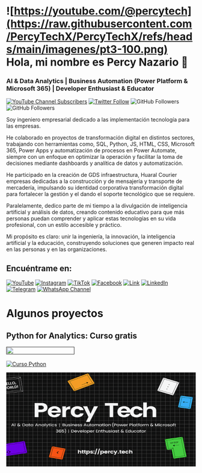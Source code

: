 # ![https://youtube.com/@percytech](https://raw.githubusercontent.com/PercyTechX/PercyTechX/refs/heads/main/imagenes/pt3-100.png) Hola, mi nombre es Percy Nazario 👋
### AI & Data Analytics | Business Automation (Power Platform & Microsoft 365) | Developer Enthusiast & Educator

[![YouTube Channel Subscribers](https://img.shields.io/youtube/channel/subscribers/UC35aekv-xt7f-wii0IQiWxQ?style=social)](https://www.youtube.com/@percytech)
[![Twitter Follow](https://img.shields.io/twitter/follow/Percy_Tech?style=social)](https://x.com/Percy_Tech)
![GitHub Followers](https://img.shields.io/github/followers/PercyTechX?style=social)
![GitHub Followers](https://img.shields.io/github/stars/PercyTechX?style=social)

Soy ingeniero empresarial dedicado a las implementación tecnología para las empresas.

He colaborado en proyectos de transformación digital en distintos sectores, trabajando con herramientas como, SQL, Python, JS, HTML, CSS, Microsoft 365, Power Apps y automatización de procesos en Power Automate, siempre con un enfoque en optimizar la operación y facilitar la toma de decisiones mediante dashboards y analítica de datos y automatización.

He participado en la creación de GDS infraestructura, Huaral Courier  empresas dedicadas a la construcción y de mensajería y transporte de mercadería, impulsando su identidad corporativa transformación digital para fortalecer la gestión y el dando el soporte tecnológico que se requiere.

Paralelamente, dedico parte de mi tiempo a la divulgación de inteligencia artificial y análisis de datos, creando contenido educativo para que más personas puedan comprender y aplicar estas tecnologías en su vida profesional, con un estilo accesible y práctico.

Mi propósito es claro: unir la ingeniería, la innovación, la inteligencia artificial y la educación, construyendo soluciones que generen impacto real en las personas y en las organizaciones.

## Encuéntrame en:

[![YouTube](https://img.shields.io/badge/YouTube-Percy_Tech-FF0000?style=for-the-badge&logo=youtube&logoColor=white&labelColor=101010)](https://youtube.com/@percytech)
[![Instagram](https://img.shields.io/badge/Instagram-@PercyTech-E4405F?style=for-the-badge&logo=instagram&logoColor=white&labelColor=101010)](https://instagram.com/percytech)
[![TikTok](https://img.shields.io/badge/TikTok-@percy.tech-69C9D0?style=for-the-badge&logo=tiktok&logoColor=white&labelColor=101010)](https://tiktok.com/@percy.tech)
[![Facebook](https://img.shields.io/badge/Facebook-@percytechx-1877F2?style=for-the-badge&logo=facebook&logoColor=white&labelColor=101010)](https://www.facebook.com/people/Percytechx-Desarrollador-Full-Stack-Tecnolog%C3%ADa/61567828184910/)
[![Link](https://img.shields.io/badge/Links-percytech-39E09B?style=for-the-badge&logo=Linktree&logoColor=white&labelColor=101010)](https://linktr.ee/percytech)
[![LinkedIn](https://img.shields.io/badge/LinkedIn-Percy_Tech-0077B5?style=for-the-badge&logo=linkedin&logoColor=white&labelColor=101010)](https://www.linkedin.com/in/percy-nazario)
[![Telegram](https://img.shields.io/badge/Telegram-@percy.tech-26A5E4?style=for-the-badge&logo=telegram&logoColor=white&labelColor=101010)](https://t.me/PercyTech)
[![WhatsApp Channel](https://img.shields.io/badge/WhatsApp_Channel-PercyTech-25D366?style=for-the-badge&logo=whatsapp&logoColor=white&labelColor=101010)](https://whatsapp.com/channel/0029VbAr0x2EgGfNkuSzXo1S)

# Algunos proyectos

## Python for Analytics: Curso gratis

<a href=""><img src="https://raw.githubusercontent.com/mouredev/Hello-Python/main/Images/header.jpg" style="height: 60%; width:60%;"/></a>

[![Curso Python](https://img.shields.io/github/stars/mouredev/hello-python?label=Curso%20Python%20desde%20cero&style=social)]()

<img src="https://github.com/PercyTechX/PercyTechX/blob/main/imagenes/percytechparagh.png?raw=true" 
     alt="PercyTech" 
     width="600" 
     height="250">


